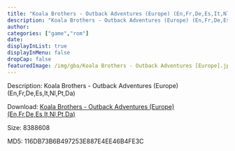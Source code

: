 ```yaml
---
title: "Koala Brothers - Outback Adventures (Europe) (En,Fr,De,Es,It,Nl,Pt,Da)"
description: "Koala Brothers - Outback Adventures (Europe) (En,Fr,De,Es,It,Nl,Pt,Da)"
author: 
categories: ["game","rom"]
date: 
displayInList: true
displayInMenu: false
dropCap: false
featuredImage: /img/gba/Koala Brothers - Outback Adventures [Europe].jpg
---
```


Description: Koala Brothers - Outback Adventures (Europe) (En,Fr,De,Es,It,Nl,Pt,Da)

Download: <a style="text-decoration:underline;" href="https://mega.nz/#!qfA0yASa!0ppqS4Tfdm564rxSnlGrrtG4GdBicgvTuZoxOzgKftI" target = "_blank" rel = "nofollow" > Koala Brothers - Outback Adventures (Europe) (En,Fr,De,Es,It,Nl,Pt,Da)</a>

Size: 8388608

MD5: 116DB73B6B497253E887E4EE46B4FE3C

